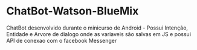 # ChatBot-Watson-BlueMix
ChatBot desenvolvido durante o minicurso de Android - Possui Intenção, Entidade e Arvore de dialogo onde as variaveis são salvas em JS e possui API de conexao com o facebook Messenger
